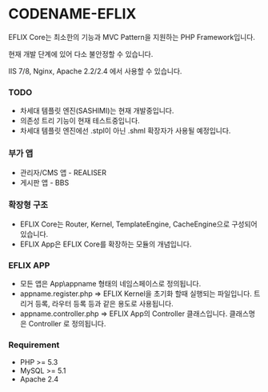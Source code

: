 CODENAME-EFLIX
==============

EFLIX Core는 최소한의 기능과 MVC Pattern을 지원하는 PHP Framework입니다.

현재 개발 단계에 있어 다소 불안정할 수 있습니다.

IIS 7/8, Nginx, Apache 2.2/2.4 에서 사용할 수 있습니다.



### TODO

- 차세대 템플릿 엔진(SASHIMI)는 현재 개발중입니다.
- 의존성 트리 기능이 현재 테스트중입니다.
- 차세대 템플릿 엔진에선 .stpl이 아닌 .shml 확장자가 사용될 예정입니다.

### 부가 앱

- 관리자/CMS 앱 - REALISER
- 게시판 앱 - BBS


### 확장형 구조

- EFLIX Core는 Router, Kernel, TemplateEngine, CacheEngine으로 구성되어 있습니다.
- EFLIX App은 EFLIX Core를 확장하는 모듈의 개념입니다.


### EFLIX APP

- 모든 앱은 App\appname 형태의 네임스페이스로 정의됩니다.
- appname.register.php => EFLIX Kernel을 초기화 할때 실행되는 파일입니다.
  트리거 등록, 라우터 등록 등과 같은 용도로 사용됩니다.
- appname.controller.php => EFLIX App의 Controller 클래스입니다.
  클래스명은 Controller 로 정의됩니다.


### Requirement

- PHP >= 5.3 
- MySQL >= 5.1 
- Apache 2.4 

